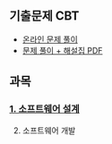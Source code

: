 ## 기출문제 CBT
- [온라인 문제 풀이](https://q.fran.kr/%EC%8B%9C%ED%97%98/%EC%A0%95%EB%B3%B4%EC%B2%98%EB%A6%AC%EA%B8%B0%EC%82%AC)
- [문제 풀이 + 해설집 PDF](https://www.comcbt.com/xe/iz)

## 과목
### [1. 소프트웨어 설계](https://github.com/conf312/concept-description/blob/master/certificate/plan.md)   
2. 소프트웨어 개발

